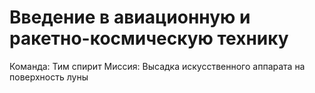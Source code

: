# Введение в авиационную и ракетно-космическую технику
Команда: Тим спирит
Миссия: Высадка искусственного аппарата на поверхность луны
